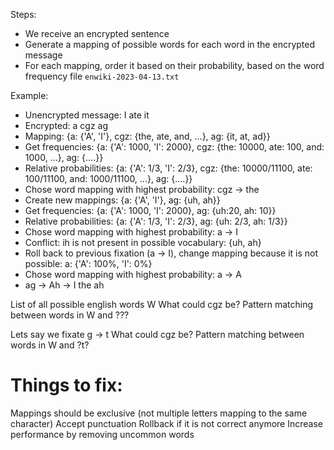 Steps:
- We receive an encrypted sentence
- Generate a mapping of possible words for each word in the encrypted message
- For each mapping, order it based on their probability, based on the word frequency file `enwiki-2023-04-13.txt`

Example:
- Unencrypted message: I ate it
- Encrypted: a cgz ag
- Mapping: {a: {'A', 'I'}, cgz: {the, ate, and, ...}, ag: {it, at, ad}}
- Get frequencies: {a: {'A': 1000, 'I': 2000}, cgz: {the: 10000, ate: 100, and: 1000, ...}, ag: {....}}
- Relative probabilities: {a: {'A': 1/3, 'I': 2/3}, cgz: {the: 10000/11100, ate: 100/11100, and: 1000/11100, ...}, ag: {....}}
- Chose word mapping with highest probability: cgz -> the
- Create new mappings: {a: {'A', 'I'}, ag: {uh, ah}}
- Get frequencies: {a: {'A': 1000, 'I': 2000}, ag: {uh:20, ah: 10}}
- Relative probabilities: {a: {'A': 1/3, 'I': 2/3}, ag: {uh: 2/3, ah: 1/3}}
- Chose word mapping with highest probability: a -> I
- Conflict: ih is not present in possible vocabulary: {uh, ah}
- Roll back to previous fixation (a -> I), change mapping because it is not possible: a: {'A': 100%, 'I': 0%}
- Chose word mapping with highest probability: a -> A
- ag -> Ah
-> I the ah


List of all possible english words W
What could cgz be?
Pattern matching between words in W and ???

Lets say we fixate g -> t
What could cgz be?
Pattern matching between words in W and ?t?


# Things to fix:
Mappings should be exclusive (not multiple letters mapping to the same character)
Accept punctuation
Rollback if it is not correct anymore
Increase performance by removing uncommon words 

